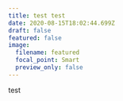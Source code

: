```yaml
---
title: test test
date: 2020-08-15T18:02:44.699Z
draft: false
featured: false
image:
  filename: featured
  focal_point: Smart
  preview_only: false
---
```

test
